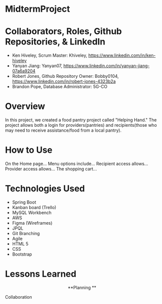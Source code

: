 # MidtermProject

# Collaborators, Roles, Github Repositories, & LinkedIn

* Ken Hiveley, Scrum Master: Khiveley, https://www.linkedin.com/in/ken-hiveley
* Yanyan Jiang:                          Yanyan07,  https://www.linkedin.com/in/yanyan-jiang-07a6a9204
* Robert Jones, Github Repository Owner:  Bobby0104, https://www.linkedin.com/in/robert-jones-4323b2a
* Brandon Pope,  Database Administrator:  5G-CO

# Overview

In this project, we created a food pantry project called "Helping Hand." The project allows both a login for providers(pantries) and recipients(those who may need to receive assistance/food from a local pantry).  

# How to Use
On the Home page...  Menu options include...  Recipient access allows...  Provider access allows...  The shopping cart... 

# Technologies Used

* Spring Boot
* Kanban board (Trello)
* MySQL Workbench
* AWS
* Figma (Wireframes)
* JPQL
* Git Branching
* Agile
* HTML 5
* CSS
* Bootstrap

# Lessons Learned

<p align="center"> **Planning **</p>
Collaboration
